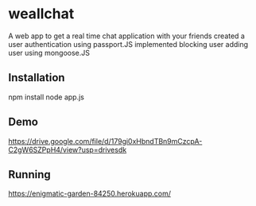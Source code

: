 # weallchat 
A web app to get a real time chat application with your friends
created a user authentication using passport.JS
implemented blocking user adding user using mongoose.JS


## Installation

npm install 
node app.js



## Demo
https://drive.google.com/file/d/179gi0xHbndTBn9mCzcpA-C2gW6SZPpH4/view?usp=drivesdk



## Running
https://enigmatic-garden-84250.herokuapp.com/




